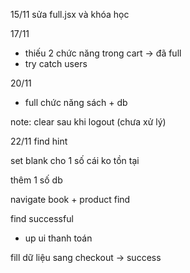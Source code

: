 15/11 sửa full.jsx và khóa học 

17/11 
+ thiếu 2 chức năng trong cart -> đã full
+ try catch users

20/11
+ full chức năng sách + db

note: clear sau khi logout (chưa xử lý)

22/11
find hint

set blank cho 1 số cái ko tồn tại

thêm 1 số db

navigate book + product find

find successful
+ up ui thanh toán

fill dữ liệu sang checkout -> success



